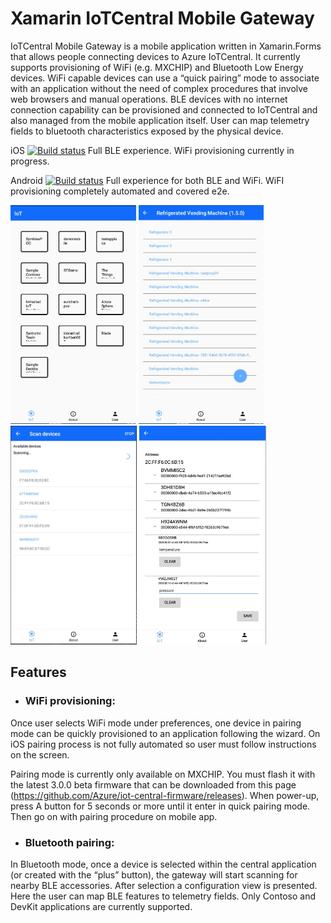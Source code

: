 # Xamarin IoTCentral Mobile Gateway

IoTCentral Mobile Gateway is a mobile application written in Xamarin.Forms that allows people connecting devices to Azure IoTCentral. It currently supports provisioning of WiFi (e.g. MXCHIP) and Bluetooth Low Energy devices.
WiFi capable devices can use a “quick pairing” mode to associate with an application without the need of complex procedures that involve web browsers and manual operations.
BLE devices with no internet connection capability can be provisioned and connected to IoTCentral and also managed from the mobile application itself.
User can map telemetry fields to bluetooth characteristics exposed by the physical device.


iOS [![Build status](https://build.appcenter.ms/v0.1/apps/30999060-d23f-4cfb-9c7c-a2d80d71cf10/branches/master/badge)](https://appcenter.ms)
Full BLE experience. WiFi provisioning currently in progress.



Android [![Build status](https://build.appcenter.ms/v0.1/apps/9b2e150e-63cb-4c0d-b163-94ef0e56aa2a/branches/master/badge)](https://appcenter.ms)
Full experience for both BLE and WiFi. WiFI provisioning completely automated and covered e2e.
<p float="left">
<img src="https://github.com/lucadruda/iotc-xamarin-ble/raw/master/assets/img1.jpg" height="350"/>
<img src="https://github.com/lucadruda/iotc-xamarin-ble/raw/master/assets/img2.jpg" height="350"/>
<img src="https://github.com/lucadruda/iotc-xamarin-ble/raw/master/assets/img3.jpg" height="350"/>
<img src="https://github.com/lucadruda/iotc-xamarin-ble/raw/master/assets/img4.jpg" height="350"/>
</p>

## Features

 * ### WiFi provisioning:
Once user selects WiFi mode under preferences, one device in pairing mode can be quickly provisioned to an application following the wizard.
On iOS pairing process is not fully automated so user must follow instructions on the screen.

Pairing mode is currently only available on MXCHIP. You must flash it with the latest 3.0.0 beta firmware that can be downloaded from this page (https://github.com/Azure/iot-central-firmware/releases).
When power-up, press A button for 5 seconds or more until it enter in quick pairing mode. Then go on with pairing procedure on mobile app.
 
 * ### Bluetooth pairing: 
In Bluetooth mode, once a device is selected within the central application (or created with the “plus” button), the gateway will start scanning for nearby BLE accessories.
After selection a configuration view is presented. Here the user can map BLE features to telemetry fields. Only Contoso and DevKit applications are currently supported.
 
